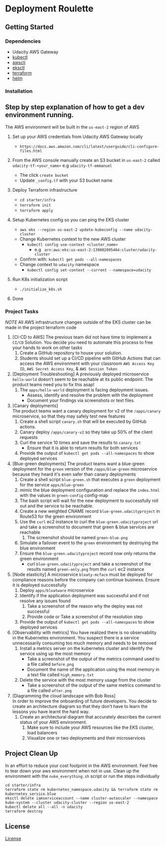 # Deployment Roulette

## Getting Started

### Dependencies
- Udacity AWS Gateway
- [kubectl](https://kubernetes.io/docs/tasks/tools/)
- [awscli](https://aws.amazon.com/cli/)
- [eksctl](https://eksctl.io/introduction/#installation)
- [terraform](https://learn.hashicorp.com/tutorials/terraform/install-cli?in=terraform/aws-get-started)
- [helm](https://www.eksworkshop.com/beginner/060_helm/helm_intro/install/)


### Installation

Step by step explanation of how to get a dev environment running.
----------
The AWS environment will be built in the `us-east-2` region of AWS

1. Set up your AWS credentials from Udacity AWS Gateway locally
   - `https://docs.aws.amazon.com/cli/latest/userguide/cli-configure-files.html`

2. From the AWS console manually create an S3 bucket in `us-east-2` called `udacity-tf-<your_name>` e.g `udacity-tf-emmanuel`
   - The click `create bucket`
   - Update `_config.tf` with your S3 bucket name

3. Deploy Terraform infrastructure
   - `cd starter/infra`
   - `terraform init`
   - `terraform apply`

5. Setup Kubernetes config so you can ping the EKS cluster
   - `aws eks --region us-east-2 update-kubeconfig --name udacity-cluster`
   - Change Kubernetes context to the new AWS cluster
     - `kubectl config use-context <cluster_name>`
       - e.g ` arn:aws:eks:us-east-2:139802095464:cluster/udacity-cluster`
   - Confirm with: `kubectl get pods --all-namespaces`
   - Change context to `udacity` namespace
     - `kubectl config set-context --current --namespace=udacity`

6. Run K8s initialization script
   - `./initialize_k8s.sh`

7. Done

### Project Tasks
*NOTE* All AWS infrastructure changes outside of the EKS cluster can be made in the project terraform code

1. [CI-CD to AWS] 
The previous team did not have time to implement a `CI/CD` Solution. You decide you need to automate this process to free your hands to work on other tasks
   1. Create a GitHub repository to house your solution.
   2. Students should set up a CI/CD pipeline with GitHub Actions that can access the AWS environment with your classroom `AWS Access Key ID`, `AWS Secret Access Key`, & `AWS Session Token`
2. [Deployment Troubleshooting]
A previously deployed microservice `hello-world` doesn't seem to be reachable at its public endpoint. The product teams need you to fix this asap!
   1. The `apps/hello-world` deployment is facing deployment issues. 
      - Assess, identify and resolve the problem with the deployment
      - Document your findings via screenshots or text files.
3. [Canary deployments]  
The product teams want a canary deployment for v2 of the `/apps/canary` microservice, so that they may safely test new features 
   1. Create a shell script `canary.sh` that will be executed by GitHub actions.
   2. Canary deploy `/apps/canary-v2` so they take up 50% of the client requests 
   3. Curl the service 10 times and save the results to `canary.txt`
      - Ensure that it is able to return results for both services
   4. Provide the output of `kubectl get pods --all-namespaces` to show deployed services
4. [Blue-green deployments]
The product teams want a blue-green deployment for the `green` version of the `/apps/blue-green` microservice because they heard it's even safer than canary deployments
   1. Create a shell script `blue-green.sh` that executes a `green` deployment for the service `apps/blue-green`
   2. mimic the blue deployment configuration and replace the `index.html` with the values in `green-config` config-map
   3. The bash script will wait for the new deployment to successfully roll out and the service to be reachable.
   4. Create a new weighted CNAME record `blue-green.udacityproject` in Route53 for the green environment
   5. Use the `curl` ec2 instance to curl the `blue-green.udacityproject` url and take a screenshot to document that green & blue services are reachable
      1. The screenshot should be named `green-blue.png`
   6. Simulate a failover event to the `green` environment by destroying the blue environment
   7. Ensure the `blue-green.udacityproject` record now only returns the green environment
      - curl `blue-green.udacityproject` and take a screenshot of the results named `green-only.png` from the `curl` ec2 instance
5. [Node elasticity]
A microservice `bloaty-mcface` must be deployed for compliance reasons before the company can continue business. Ensure it is deployed successfully
   1. Deploy `apps/bloatware` microservice
   2. Identify if the application deployment was successful and if not resolve any issues found
      1. Take a screenshot of the reason why the deploy was not successful
      2. Provide code or Take a screenshot of the resolution step
   3. Provide the output of `kubectl get pods --all-namespaces` to show deployed services
6. [Observability with metrics]
You have realized there is no observability in the Kubernetes environment. You suspect there is a service unnecessarily consuming too much memory and needs to be removed
   1. Install a metrics server on the kubernetes cluster and identify the service using up the most memory 
      - Take a screenshot of the output of the metrics command used to a file called `before.png`
      - Document the name of the application using the most memory in a text file called `high_memory.txt`
   2. Delete the service with the most memory usage from the cluster
      - Take a screenshot of the output of the same metrics command to a file called `after.png`
7. [Diagramming the cloud landscape with Bob Ross]  
In order to improve the onboarding of future developers. You decide to create an architecture diagram so that they don't have to learn the lessons you have learnt the hard way.
   1. Create an architectural diagram that accurately describes the current status of your AWS environment.
      1. Make sure to include your AWS resources like the EKS cluster, load balancers
      2. Visualize one or two deployments and their microservices


## Project Clean Up
In an effort to reduce your cost footprint in the AWS environment. Feel free to tear down your aws environment when not in use.
Clean up the environment with the `nuke_everything.sh` script or run the steps individually
```
cd starter/infra
terraform state rm kubernetes_namespace.udacity && terraform state rm kubernetes_service.blue
eksctl delete iamserviceaccount --name cluster-autoscaler --namespace kube-system --cluster udacity-cluster --region us-east-2
kubectl delete all --all -n udacity
terraform destroy
```

## License
[License](../LICENSE.md)
